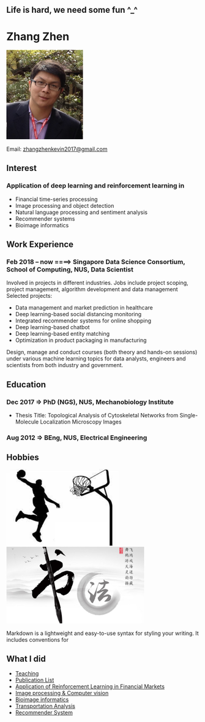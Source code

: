 ## Life is hard, we need some fun ^_^

# Zhang Zhen

<img src="zz_icon.JPG" alt="drawing" width="200"/>

Email: zhangzhenkevin2017@gmail.com

## Interest
### Application of deep learning and reinforcement learning in
* Financial time-series processing
* Image processing and object detection
* Natural language processing and sentiment analysis
* Recommender systems
* Bioimage informatics



## Work Experience
### Feb 2018 – now ====> Singapore Data Science Consortium, School of Computing, NUS, Data Scientist 
Involved in projects in different industries. Jobs include project scoping, project management, algorithm development and data management
Selected projects:
* Data management and market prediction in healthcare
* Deep learning-based social distancing monitoring 
* Integrated recommender systems for online shopping
* Deep learning-based chatbot
* Deep learning-based entity matching
* Optimization in product packaging in manufacturing

Design, manage and conduct courses (both theory and hands-on sessions) under various machine learning topics for data analysts, engineers and scientists from both industry and government.



## Education
### Dec 2017 => PhD (NGS), NUS, Mechanobiology Institute  
* Thesis Title: Topological Analysis of Cytoskeletal Networks from Single-Molecule Localization Microscopy Images

### Aug 2012 => BEng, NUS, Electrical Engineering


## Hobbies
<img src="1.jpg" alt="drawing" height="200"/><img src="2.jpg" alt="drawing" height="200"/>


Markdown is a lightweight and easy-to-use syntax for styling your writing. It includes conventions for


## What I did
* [Teaching](https://www.baidu.com)
* [Publication List](https://www.baidu.com)
* [Application of Reinforcement Learning in Financial Markets](https://www.baidu.com)
* [Image processing & Computer vision](https://www.baidu.com)
* [Bioimage informatics](https://www.baidu.com)
* [Transportation Analysis](https://www.baidu.com)
* [Recommender System](https://www.baidu.com)
